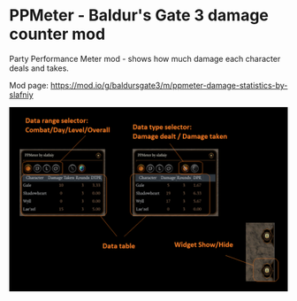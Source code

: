 # PPMeter - Baldur's Gate 3 damage counter mod
Party Performance Meter mod - shows how much damage each character deals and takes.

Mod page: https://mod.io/g/baldursgate3/m/ppmeter-damage-statistics-by-slafniy

![ppmeter_description.png](images/ppmeter_description.png)
